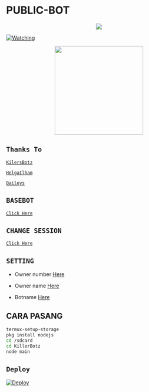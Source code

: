 # PUBLIC-BOT

<p align="center"> <a href="https://wa.me/+6287701656619"><img src="https://img.shields.io/badge/WhatsApp-25D366?style=for- the-badge&logo=whatsapp&logoColor=white " /></p></a>


<a href="https://github.com/KilersBotz/PUBLIC-BOT/watchers"><img title="Watching" src="https://img.shields.io/github/watchers/KilersBotz/PUBLIC-BOT?label=Watchers&color=blue&style=flat-square"></a>

  <p align="center">
<img src="https://avatars.githubusercontent.com/KilersBotz" width="240" height="240"/>

## `Thanks To`
[`KilersBotz`](https://github.com/KilersBotz)

[`HelgaIlham`](https://github.com/HelgaIlham)

[`Baileys`](https://github.com/adiwajshing/Baileys) 


## `BASEBOT`

[`Click Here`](https://github.com/HelgaIlham/BaseeZuka)


## `CHANGE SESSION`

[`Click Here`](https://github.com/Kilersbotz/PUBLIC-BOT/blob/master/session.json)

## `SETTING`

- Owner number [Here](https://github.com/KilersBotz/PUBLIC-BOT/blob/master/setting.json)

- Owner name [Here](https://github.com/KilersBotz/PUBLIC-BOT/blob/master/setting.json)

- Botname [Here](https://github.com/KilersBotz/PUBLIC-BOT/blob/master/setting.json)
<p align="center">



## CARA PASANG
```bash
termux-setup-storage
pkg install nodejs
cd /sdcard
cd KillerBotz
node main
```

## ```Deploy```

[![Deploy](https://www.herokucdn.com/deploy/button.svg)](https://heroku.com/deploy?template=https://github.com/KilersBotz/PUBLIC-BOT/tree/master/)
